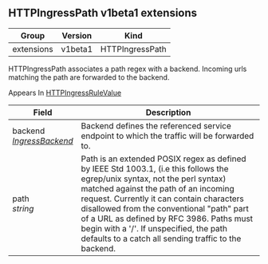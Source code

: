 ## HTTPIngressPath v1beta1 extensions

Group        | Version     | Kind
------------ | ---------- | -----------
extensions | v1beta1 | HTTPIngressPath



HTTPIngressPath associates a path regex with a backend. Incoming urls matching the path are forwarded to the backend.

<aside class="notice">
Appears In  <a href="#httpingressrulevalue-v1beta1">HTTPIngressRuleValue</a> </aside>

Field        | Description
------------ | -----------
backend <br /> *[IngressBackend](#ingressbackend-v1beta1)*  | Backend defines the referenced service endpoint to which the traffic will be forwarded to.
path <br /> *string*  | Path is an extended POSIX regex as defined by IEEE Std 1003.1, (i.e this follows the egrep/unix syntax, not the perl syntax) matched against the path of an incoming request. Currently it can contain characters disallowed from the conventional "path" part of a URL as defined by RFC 3986. Paths must begin with a '/'. If unspecified, the path defaults to a catch all sending traffic to the backend.

